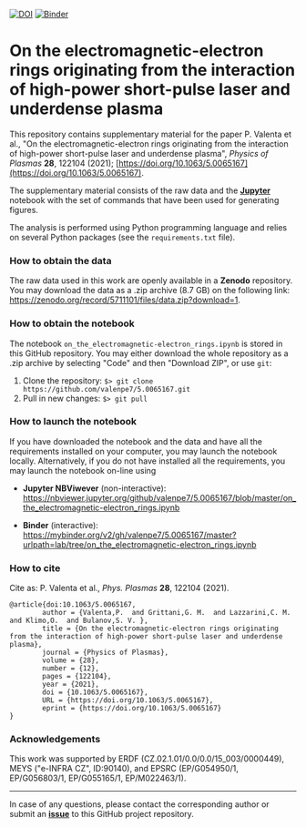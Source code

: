 [![DOI](https://zenodo.org/badge/DOI/10.5281/zenodo.5711100.svg)](https://doi.org/10.5281/zenodo.5711100)
[![Binder](https://mybinder.org/badge_logo.svg)](https://mybinder.org/v2/gh/valenpe7/5.0065167/master?urlpath=lab/tree/on_the_electromagnetic-electron_rings.ipynb)

# On the electromagnetic-electron rings originating from the interaction of high-power short-pulse laser and underdense plasma

This repository contains supplementary material for the paper P. Valenta et al., "On the electromagnetic-electron rings originating from the interaction of high-power short-pulse laser and underdense plasma", *Physics of Plasmas* **28**, 122104 (2021); [https://doi.org/10.1063/5.0065167](https://doi.org/10.1063/5.0065167).

The supplementary material consists of the raw data and the **[Jupyter](https://jupyter.org/)** notebook with the set of commands that have been used for generating figures.

The analysis is performed using Python programming language and relies on several Python packages (see the `requirements.txt` file).

### How to obtain the data

The raw data used in this work are openly available in a **Zenodo** repository. You may download the data as a .zip archive (8.7 GB) on the following link: https://zenodo.org/record/5711101/files/data.zip?download=1.

### How to obtain the notebook

The notebook `on_the_electromagnetic-electron_rings.ipynb` is stored in this GitHub repository. You may either download the whole repository as a .zip archive by selecting "Code" and then "Download ZIP", or use `git`:

1. Clone the repository: ``` $> git clone https://github.com/valenpe7/5.0065167.git ```
2. Pull in new changes: ``` $> git pull ```

### How to launch the notebook

If you have downloaded the notebook and the data and have all the requirements installed on your computer, you may launch the notebook locally. Alternatively, if you do not have installed all the requirements, you may launch the notebook on-line using
* **Jupyter NBViwever** (non-interactive): https://nbviewer.jupyter.org/github/valenpe7/5.0065167/blob/master/on_the_electromagnetic-electron_rings.ipynb

* **Binder** (interactive): https://mybinder.org/v2/gh/valenpe7/5.0065167/master?urlpath=lab/tree/on_the_electromagnetic-electron_rings.ipynb

### How to cite

Cite as: P. Valenta et al., *Phys. Plasmas* **28**, 122104 (2021).
```
@article{doi:10.1063/5.0065167,
        author = {Valenta,P.  and Grittani,G. M.  and Lazzarini,C. M.  and Klimo,O.  and Bulanov,S. V. },
        title = {On the electromagnetic-electron rings originating from the interaction of high-power short-pulse laser and underdense plasma},
        journal = {Physics of Plasmas},
        volume = {28},
        number = {12},
        pages = {122104},
        year = {2021},
        doi = {10.1063/5.0065167},
        URL = {https://doi.org/10.1063/5.0065167},
        eprint = {https://doi.org/10.1063/5.0065167}
}
```

### Acknowledgements

This work was supported by ERDF (CZ.02.1.01/0.0/0.0/15_003/0000449), MEYS ("e-INFRA CZ", ID:90140), and EPSRC (EP/G054950/1, EP/G056803/1, EP/G055165/1, EP/M022463/1).

---

In case of any questions, please contact the corresponding author or submit an **[issue](https://github.com/valenpe7/5.0065167/issues)** to this GitHub project repository.
